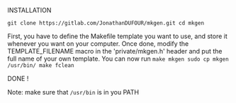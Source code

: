 INSTALLATION

`
git clone https://gitlab.com/JonathanDUFOUR/mkgen.git
cd mkgen
`

First, you have to define the Makefile template you want to use, and store it whenever you want on your computer.
Once done, modify the TEMPLATE_FILENAME macro in the 'private/mkgen.h' header and put the full name of your own template.
You can now run
`
make mkgen
sudo cp mkgen /usr/bin/
make fclean
`

DONE !

Note: make sure that `/usr/bin` is in you PATH
